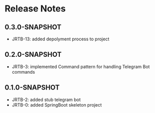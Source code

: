# Release Notes

## 0.3.0-SNAPSHOT

* JRTB-13: added depolyment process to project

## 0.2.0-SNAPSHOT

* JRTB-3: implemented Command pattern for handling Telegram Bot commands

## 0.1.0-SNAPSHOT

* JRTB-2: added stub telegram bot
* JRTB-0: added SpringBoot skeleton project
